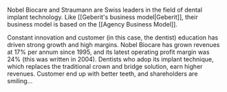 
Nobel Biocare and Straumann are Swiss leaders in the field of dental implant technology. Like [[Geberit's business model|Geberit]], their business model is based on the [[Agency Business Model]].

Constant innovation and customer (in this case, the dentist) education has driven strong growth and high margins.  Nobel Biocare has grown revenues at 17% per annum since 1995, and its latest operating profit margin was 24% (this was written in 2004).  Dentists who adop its implant technique, which replaces the traditional crown and bridge solution, earn higher revenues. Customer end up with better teeth, and shareholders are smiling...